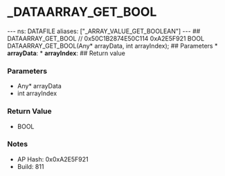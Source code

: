 # _DATAARRAY_GET_BOOL

--- ns: DATAFILE aliases: ["_ARRAY_VALUE_GET_BOOLEAN"] --- ## DATAARRAY_GET_BOOL  // 0x50C1B2874E50C114 0xA2E5F921 BOOL DATAARRAY_GET_BOOL(Any* arrayData, int arrayIndex);   ## Parameters * **arrayData**: * **arrayIndex**:  ## Return value

### Parameters
* Any* arrayData
* int arrayIndex

### Return Value
* BOOL

### Notes
* AP Hash: 0x0xA2E5F921
* Build: 811

